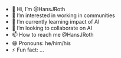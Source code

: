 - 👋 Hi, I’m @HansJRoth
- 👀 I’m interested in working in communities
- 🌱 I’m currently learning impact of AI
- 💞️ I’m looking to collaborate on AI
- 📫 How to reach me @HansJRoth  
- 😄 Pronouns: he/him/his
- ⚡ Fun fact: ...

<!---
HansJRoth/HansJRoth is a ✨ special ✨ repository because its `README.md` (this file) appears on your GitHub profile.
You can click the Preview link to take a look at your changes.
--->
